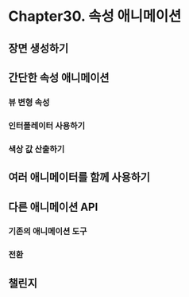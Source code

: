 # Chapter30. 속성 애니메이션

## 장면 생성하기

## 간단한 속성 애니메이션

### 뷰 변형 속성

### 인터폴레이터 사용하기

### 색상 값 산출하기

## 여러 애니메이터를 함께 사용하기

## 다른 애니메이션 API

### 기존의 애니메이션 도구

### 전환

## 챌린지

